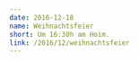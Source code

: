 ```yaml
---
date: 2016-12-18
name: Weihnachtsfeier
short: Um 16:30h am Hoim.
link: /2016/12/weihnachtsfeier
---
```

